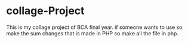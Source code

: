 # collage-Project
This is my collage project of BCA final year. if someone wants to use so make the sum changes that is made in PHP so make all the file in php.
